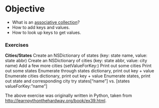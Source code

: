 # Objective 
* What is an [associative collection](https://en.wikipedia.org/wiki/Associative_array)?
* How to add keys and values.
* How to look up keys to get values.


### Exercises

**Cities/States**
Create an NSDictionary of states (key: state name, value: state abbr)
Create an NSDictionary of cities (key: state abbr, value: city name)
Add a few more cities (setValueForKey:)
Print out some cities
Print out some states
Enumerate through states dictionary, print out key + value
Enumerate cities dictionary, print out key + value
Enumerate states, print out state and corresponding city
try states[“name”] vs. [states valueForKey:”name”]

The above exercise was originally written in Python, taken from http://learnpythonthehardway.org/book/ex39.html.
